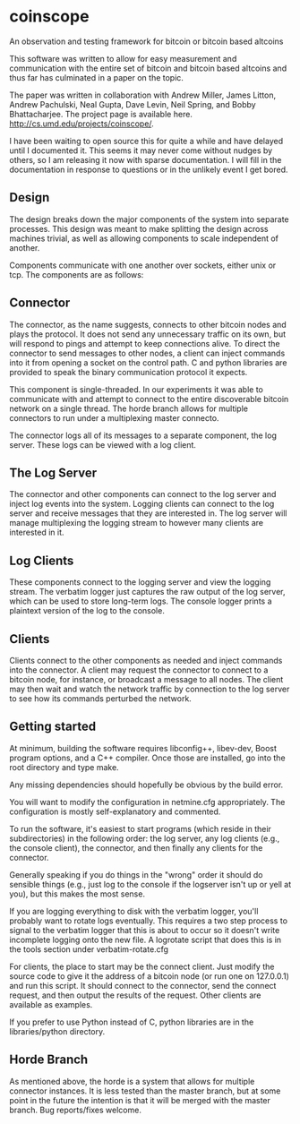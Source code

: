 # coinscope
An observation and testing framework for bitcoin or bitcoin based altcoins

This software was written to allow for easy measurement and communication with the entire set of bitcoin and bitcoin based altcoins and thus far has culminated in a paper on the topic.

The paper was written in collaboration with Andrew Miller, James Litton, Andrew Pachulski, Neal Gupta,
Dave Levin, Neil Spring, and Bobby Bhattacharjee. The project page is available here. http://cs.umd.edu/projects/coinscope/.

I have been waiting to open source this for quite a while and have delayed until I documented it. This seems it may never come without nudges by others, so I am releasing it now with sparse documentation. I will fill in the documentation in response to questions or in the unlikely event I get bored.

## Design

The design breaks down the major components of the system into separate processes. This design was meant to make splitting the design across machines trivial, as well as allowing components to scale independent of another.

Components communicate with one another over sockets, either unix or tcp. The components are as follows:

## Connector

The connector, as the name suggests, connects to other bitcoin nodes and plays the protocol. It does not send any unnecessary traffic on its own, but will respond to pings and attempt to keep connections alive. To direct the connector to send messages to other nodes, a client can inject commands into it from opening a socket on the control path. C and python libraries are provided to speak the binary communication protocol it expects.

This component is single-threaded. In our experiments it was able to communicate with and attempt to connect to the entire discoverable bitcoin network on a single thread. The horde branch allows for multiple connectors to run under a multiplexing master connecto.

The connector logs all of its messages to a separate component, the log server. These logs can be viewed with a log client.

## The Log Server

The connector and other components can connect to the log server and inject log events into the system. Logging clients can connect to the log server and receive messages that they are interested in. The log server will manage multiplexing the logging stream to however many clients are interested in it.

## Log Clients

These components connect to the logging server and view the logging stream. The verbatim logger just captures the raw output of the log server, which can be used to store long-term logs. The console logger prints a plaintext version of the log to the console. 

## Clients

Clients connect to the other components as needed and inject commands into the connector. A client may request the connector to connect to a bitcoin node, for instance, or broadcast a message to all nodes. The client may then wait and watch the network traffic by connection to the log server to see how its commands perturbed the network.

## Getting started

At minimum, building the software requires libconfig++, libev-dev, Boost program options, and a C++ compiler. Once those are installed, go into the root directory and type make.

Any missing dependencies should hopefully be obvious by the build error. 

You will want to modify the configuration in netmine.cfg appropriately. The configuration is mostly self-explanatory and commented.

To run the software, it's easiest to start programs (which reside in their subdirectories) in the following order: the log server, any log clients (e.g., the console client), the connector, and then finally any clients for the connector.

Generally speaking if you do things in the "wrong" order it should do sensible things (e.g., just log to the console if the logserver isn't up or yell at you), but this makes the most sense.

If you are logging everything to disk with the verbatim logger, you'll probably want to rotate logs eventually. This requires a two step process to signal to the verbatim logger that this is about to occur so it doesn't write incomplete logging onto the new file. A logrotate script that does this is in the tools section under verbatim-rotate.cfg

For clients, the place to start may be the connect client. Just modify the source code to give it the address of a bitcoin node (or run one on 127.0.0.1) and run this script. It should connect to the connector, send the connect request, and then output the results of the request. Other clients are available as examples. 

If you prefer to use Python instead of C, python libraries are in the libraries/python directory.

## Horde Branch

As mentioned above, the horde is a system that allows for multiple connector instances. It is less tested than the master branch, but at some point in the future the intention is that it will be merged with the master branch. Bug reports/fixes welcome.



